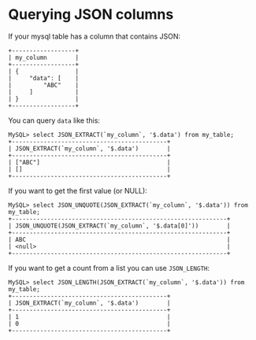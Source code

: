 # Querying JSON columns

If your mysql table has a column that contains JSON:

```
+------------------+
| my_column        |
+------------------+
| {                |
|     "data": [    |
|         "ABC"    |
|     ]            |
| }                |
+------------------+
```

You can query `data` like this:

```
MySQL> select JSON_EXTRACT(`my_column`, '$.data') from my_table;
+--------------------------------------------+
| JSON_EXTRACT(`my_column`, '$.data')        |
+--------------------------------------------+
| ["ABC"]                                    |
| []                                         |
+--------------------------------------------+
```

If you want to get the first value (or NULL):

```
MySQL> select JSON_UNQUOTE(JSON_EXTRACT(`my_column`, '$.data')) from my_table;
+-------------------------------------------------------------+
| JSON_UNQUOTE(JSON_EXTRACT(`my_column`, '$.data[0]'))        |
+-------------------------------------------------------------+
| ABC                                                         |
| <null>                                                      |
+-------------------------------------------------------------+
```

If you want to get a count from a list you can use `JSON_LENGTH`:

```
MySQL> select JSON_LENGTH(JSON_EXTRACT(`my_column`, '$.data')) from my_table;
+--------------------------------------------+
| JSON_EXTRACT(`my_column`, '$.data')        |
+--------------------------------------------+
| 1                                          |
| 0                                          |
+--------------------------------------------+
```

